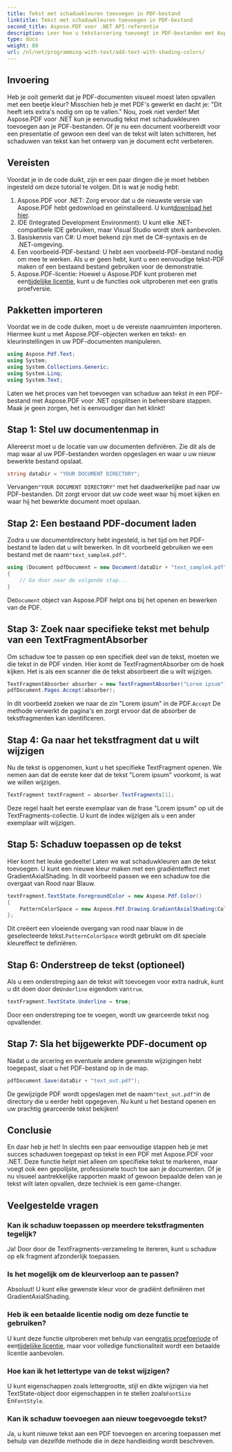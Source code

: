 ```yaml
---
title: Tekst met schaduwkleuren toevoegen in PDF-bestand
linktitle: Tekst met schaduwkleuren toevoegen in PDF-bestand
second_title: Aspose.PDF voor .NET API-referentie
description: Leer hoe u tekstarcering toevoegt in PDF-bestanden met Aspose.PDF voor .NET met deze stapsgewijze tutorial. Pas uw documenten aan met gekleurde gradiënten.
type: docs
weight: 80
url: /nl/net/programming-with-text/add-text-with-shading-colors/
---
```

## Invoering

Heb je ooit gemerkt dat je PDF-documenten visueel moest laten opvallen met een beetje kleur? Misschien heb je met PDF's gewerkt en dacht je: "Dit heeft iets extra's nodig om op te vallen." Nou, zoek niet verder! Met Aspose.PDF voor .NET kun je eenvoudig tekst met schaduwkleuren toevoegen aan je PDF-bestanden. Of je nu een document voorbereidt voor een presentatie of gewoon een deel van de tekst wilt laten schitteren, het schaduwen van tekst kan het ontwerp van je document echt verbeteren.

## Vereisten

Voordat je in de code duikt, zijn er een paar dingen die je moet hebben ingesteld om deze tutorial te volgen. Dit is wat je nodig hebt:

1.  Aspose.PDF voor .NET: Zorg ervoor dat u de nieuwste versie van Aspose.PDF hebt gedownload en geïnstalleerd. U kunt[download het hier](https://releases.aspose.com/pdf/net/).
2. IDE (Integrated Development Environment): U kunt elke .NET-compatibele IDE gebruiken, maar Visual Studio wordt sterk aanbevolen.
3. Basiskennis van C#: U moet bekend zijn met de C#-syntaxis en de .NET-omgeving.
4. Een voorbeeld-PDF-bestand: U hebt een voorbeeld-PDF-bestand nodig om mee te werken. Als u er geen hebt, kunt u een eenvoudige tekst-PDF maken of een bestaand bestand gebruiken voor de demonstratie.
5.  Aspose.PDF-licentie: Hoewel u Aspose.PDF kunt proberen met een[tijdelijke licentie](https://purchase.aspose.com/temporary-license/), kunt u de functies ook uitproberen met een gratis proefversie.

## Pakketten importeren

Voordat we in de code duiken, moet u de vereiste naamruimten importeren. Hiermee kunt u met Aspose.PDF-objecten werken en tekst- en kleurinstellingen in uw PDF-documenten manipuleren.

```csharp
using Aspose.Pdf.Text;
using System;
using System.Collections.Generic;
using System.Linq;
using System.Text;
```

Laten we het proces van het toevoegen van schaduw aan tekst in een PDF-bestand met Aspose.PDF voor .NET opsplitsen in beheersbare stappen. Maak je geen zorgen, het is eenvoudiger dan het klinkt!

## Stap 1: Stel uw documentenmap in

Allereerst moet u de locatie van uw documenten definiëren. Zie dit als de map waar al uw PDF-bestanden worden opgeslagen en waar u uw nieuw bewerkte bestand opslaat.

```csharp
string dataDir = "YOUR DOCUMENT DIRECTORY";
```

 Vervangen`"YOUR DOCUMENT DIRECTORY"` met het daadwerkelijke pad naar uw PDF-bestanden. Dit zorgt ervoor dat uw code weet waar hij moet kijken en waar hij het bewerkte document moet opslaan.

## Stap 2: Een bestaand PDF-document laden

Zodra u uw documentdirectory hebt ingesteld, is het tijd om het PDF-bestand te laden dat u wilt bewerken. In dit voorbeeld gebruiken we een bestand met de naam`"text_sample4.pdf"`.

```csharp
using (Document pdfDocument = new Document(dataDir + "text_sample4.pdf"))
{
    // Ga door naar de volgende stap...
}
```

 De`Document` object van Aspose.PDF helpt ons bij het openen en bewerken van de PDF.

## Stap 3: Zoek naar specifieke tekst met behulp van een TextFragmentAbsorber

Om schaduw toe te passen op een specifiek deel van de tekst, moeten we die tekst in de PDF vinden. Hier komt de TextFragmentAbsorber om de hoek kijken. Het is als een scanner die de tekst absorbeert die u wilt wijzigen.

```csharp
TextFragmentAbsorber absorber = new TextFragmentAbsorber("Lorem ipsum");
pdfDocument.Pages.Accept(absorber);
```

 In dit voorbeeld zoeken we naar de zin "Lorem ipsum" in de PDF.`Accept` De methode verwerkt de pagina's en zorgt ervoor dat de absorber de tekstfragmenten kan identificeren.

## Stap 4: Ga naar het tekstfragment dat u wilt wijzigen

Nu de tekst is opgenomen, kunt u het specifieke TextFragment openen. We nemen aan dat de eerste keer dat de tekst "Lorem ipsum" voorkomt, is wat we willen wijzigen.

```csharp
TextFragment textFragment = absorber.TextFragments[1];
```

Deze regel haalt het eerste exemplaar van de frase "Lorem ipsum" op uit de TextFragments-collectie. U kunt de index wijzigen als u een ander exemplaar wilt wijzigen.

## Stap 5: Schaduw toepassen op de tekst

Hier komt het leuke gedeelte! Laten we wat schaduwkleuren aan de tekst toevoegen. U kunt een nieuwe kleur maken met een gradiënteffect met GradientAxialShading. In dit voorbeeld passen we een schaduw toe die overgaat van Rood naar Blauw.

```csharp
textFragment.TextState.ForegroundColor = new Aspose.Pdf.Color()
{
    PatternColorSpace = new Aspose.Pdf.Drawing.GradientAxialShading(Color.Red, Color.Blue)
};
```

 Dit creëert een vloeiende overgang van rood naar blauw in de geselecteerde tekst.`PatternColorSpace` wordt gebruikt om dit speciale kleureffect te definiëren.

## Stap 6: Onderstreep de tekst (optioneel)

 Als u een onderstreping aan de tekst wilt toevoegen voor extra nadruk, kunt u dit doen door de`Underline` eigendom van`true`.

```csharp
textFragment.TextState.Underline = true;
```

Door een onderstreping toe te voegen, wordt uw gearceerde tekst nog opvallender.

## Stap 7: Sla het bijgewerkte PDF-document op

Nadat u de arcering en eventuele andere gewenste wijzigingen hebt toegepast, slaat u het PDF-bestand op in de map.

```csharp
pdfDocument.Save(dataDir + "text_out.pdf");
```

 De gewijzigde PDF wordt opgeslagen met de naam`"text_out.pdf"`in de directory die u eerder hebt opgegeven. Nu kunt u het bestand openen en uw prachtig gearceerde tekst bekijken!

## Conclusie

En daar heb je het! In slechts een paar eenvoudige stappen heb je met succes schaduwen toegepast op tekst in een PDF met Aspose.PDF voor .NET. Deze functie helpt niet alleen om specifieke tekst te markeren, maar voegt ook een gepolijste, professionele touch toe aan je documenten. Of je nu visueel aantrekkelijke rapporten maakt of gewoon bepaalde delen van je tekst wilt laten opvallen, deze techniek is een game-changer.


## Veelgestelde vragen

### Kan ik schaduw toepassen op meerdere tekstfragmenten tegelijk?
Ja! Door door de TextFragments-verzameling te itereren, kunt u schaduw op elk fragment afzonderlijk toepassen.

### Is het mogelijk om de kleurverloop aan te passen?
Absoluut! U kunt elke gewenste kleur voor de gradiënt definiëren met GradientAxialShading.

### Heb ik een betaalde licentie nodig om deze functie te gebruiken?
 U kunt deze functie uitproberen met behulp van een[gratis proefperiode](https://releases.aspose.com/) of een[tijdelijke licentie](https://purchase.aspose.com/temporary-license/), maar voor volledige functionaliteit wordt een betaalde licentie aanbevolen.

### Hoe kan ik het lettertype van de tekst wijzigen?
 U kunt eigenschappen zoals lettergrootte, stijl en dikte wijzigen via het TextState-object door eigenschappen in te stellen zoals`FontSize` En`FontStyle`.

### Kan ik schaduw toevoegen aan nieuw toegevoegde tekst?
Ja, u kunt nieuwe tekst aan een PDF toevoegen en arcering toepassen met behulp van dezelfde methode die in deze handleiding wordt beschreven.